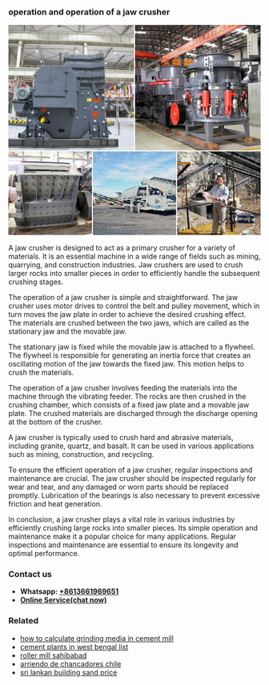 <h3>operation and operation of a jaw crusher</h3><img src='1708663436.jpg' alt=''><p>A jaw crusher is designed to act as a primary crusher for a variety of materials. It is an essential machine in a wide range of fields such as mining, quarrying, and construction industries. Jaw crushers are used to crush larger rocks into smaller pieces in order to efficiently handle the subsequent crushing stages.</p><p>The operation of a jaw crusher is simple and straightforward. The jaw crusher uses motor drives to control the belt and pulley movement, which in turn moves the jaw plate in order to achieve the desired crushing effect. The materials are crushed between the two jaws, which are called as the stationary jaw and the movable jaw.</p><p>The stationary jaw is fixed while the movable jaw is attached to a flywheel. The flywheel is responsible for generating an inertia force that creates an oscillating motion of the jaw towards the fixed jaw. This motion helps to crush the materials.</p><p>The operation of a jaw crusher involves feeding the materials into the machine through the vibrating feeder. The rocks are then crushed in the crushing chamber, which consists of a fixed jaw plate and a movable jaw plate. The crushed materials are discharged through the discharge opening at the bottom of the crusher.</p><p>A jaw crusher is typically used to crush hard and abrasive materials, including granite, quartz, and basalt. It can be used in various applications such as mining, construction, and recycling.</p><p>To ensure the efficient operation of a jaw crusher, regular inspections and maintenance are crucial. The jaw crusher should be inspected regularly for wear and tear, and any damaged or worn parts should be replaced promptly. Lubrication of the bearings is also necessary to prevent excessive friction and heat generation.</p><p>In conclusion, a jaw crusher plays a vital role in various industries by efficiently crushing large rocks into smaller pieces. Its simple operation and maintenance make it a popular choice for many applications. Regular inspections and maintenance are essential to ensure its longevity and optimal performance.</p><h3>Contact us</h3><ul><li><strong>Whatsapp:&nbsp;<a href="https://wa.me/8613661969651">+8613661969651</a></strong></li><li><a href="https://swt.shibang-china.com/?git&amp;zhl&amp;operation and operation of a jaw crusher"><strong>Online Service(chat now)</strong></a></li></ul><h3>Related</h3><ul><li><a href='how to calculate grinding media in cement mill.md'>how to calculate grinding media in cement mill</a></li><li><a href='cement plants in west bengal list.md'>cement plants in west bengal list</a></li><li><a href='roller mill sahibabad.md'>roller mill sahibabad</a></li><li><a href='arriendo de chancadores chile.md'>arriendo de chancadores chile</a></li><li><a href='sri lankan building sand price.md'>sri lankan building sand price</a></li></ul>